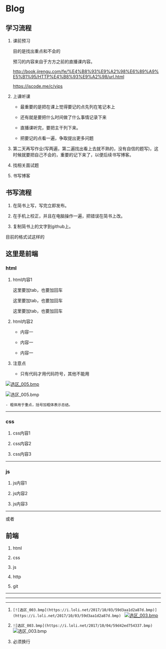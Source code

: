 # Blog


## 学习流程

1. 课前预习

	目的是找出重点和不会的

	预习的内容来自于方方之前的直播课内容。

	http://book.jirengu.com/fe/%E4%B8%93%E9%A2%98%E6%89%A9%E5%B1%95/HTTP%E4%B8%93%E9%A2%98/url.html

	https://jscode.me/c/vips

2. 上课听课

	- 最重要的是把在课上觉得要记的点先列在笔记本上

	- 还有就是要把什么时间做了什么事情记录下来

	- 直播课听完，要把主干列下来。

	- 把要记的点看一遍，争取提出更多问题


4. 第二天再写作业(写两遍，第二遍找出看上去就不熟的，没有自信的题写)，这时候就要把自己不会的，重要的记下来了，以便后续书写博客。

5. 找相关面试题

5. 书写博客


## 书写流程

1. 在简书上写，写完立即发布。

2. 在手机上校正，并且在电脑操作一遍，把错误在简书上改。

3. 复制简书上的文字到github上。




目前的格式试这样的


## 这里是前端

### html

1. html内容1

	这里要加tab，也要加回车

	这里要加tab，也要加回车
	
	这里要加tab，也要加回车

1. html内容2

	- 内容一

	- 内容一

	- 内容一

1. 注意点

	- 只有代码才用代码符号，其他不能用

[![选区_005.bmp](https://ooo.0o0.ooo/2017/10/09/59db103d7a40f.bmp)](https://ooo.0o0.ooo/2017/10/09/59db103d7a40f.bmp)


![选区_005.bmp](https://ooo.0o0.ooo/2017/10/09/59db103d7a40f.bmp)



	- 粗体用于重点，括号加粗体表示总结。


---

### css

1. css内容1

1. css内容2

1. css内容3

---

### js 

1. js内容1

1. js内容2

1. js内容3

---

或者

## 前端

1. html

2. css

3. js

3. http

3. git






---
---
---
1. `[![选区_003.bmp](https://i.loli.net/2017/10/03/59d3aa1d2a87d.bmp)](https://i.loli.net/2017/10/03/59d3aa1d2a87d.bmp)
`
[![选区_003.bmp](https://i.loli.net/2017/10/03/59d3aa1d2a87d.bmp)](https://i.loli.net/2017/10/03/59d3aa1d2a87d.bmp)

2. `![选区_003.bmp](https://i.loli.net/2017/10/04/59d42ed754337.bmp)`
![选区_003.bmp](https://i.loli.net/2017/10/04/59d42ed754337.bmp)


2. 必须换行


